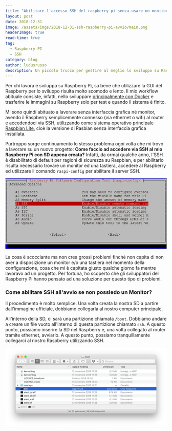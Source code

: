 ```yaml
---
title: "Abilitare l'accesso SSH del raspberry pi senza usare un monitor"
layout: post
date: 2018-12-31
image: /assets/imgs/2018-12-31-ssh-raspberry-pi-avvio/main.png
headerImage: true
read-time: true
tag:
  - Raspberry PI
  - SSH
category: blog
author: ludusrusso
description: Un piccolo trucco per gestire al meglio lo sviluppo su Raspberry Pi, specialmente se non si ha a disposizione un monitor.
---
```


Per chi lavora e sviluppa su Raspberry Pi, sa bene che utilizzare la GUI del Raspberry per lo sviluppo risulta molto scomodo e lento.
Il mio workflow abituale consiste, infatti, nello sviluppare [principalmente con Docker](https://ludusrusso.cc/2018/06/29/docker-raspberrypi/) e trasferire le immagini su Raspberry solo per test e quando il sistema è finito.

Mi sono quindi abituato a lavorare senza interfaccia grafica né monitor, avendo il Raspberry semplicemente connesso (via ethernet o wifi) al router e accedendoci via SSH, utilizzando come sistema operativo principale [Raspbian Lite](https://www.raspberrypi.org/downloads/raspbian/), cioè la versione di Rasbian senza interfaccia grafica installata.

Purtroppo sorge continuamento lo stesso problema ogni volta che mi trovo a lavorare su un nuovo progetto: **Come faccio ad accedere via SSH al mio Raspberry Pi con SD appena creata?** Infatti, da ormai qualche anno, l'SSH è disabilitato di default per ragioni di sicurezza su Raspbian, e per abilitarlo risulta necessario trovare un monitor ed una tastiera, accedere al Raspberry ed utilizzare il comando `raspi-config` per abilitare il server SSH.

![Abilitare SSH](/assets/imgs/2018-12-31-ssh-raspberry-pi-avvio/enable-ssh.jpg)

La cosa è scocciante ma non crea grossi problemi finchè non capita di non aver a disposizione un monitor e/o una tastiera nel momento della configurazione, cosa che mi è capitata giusto qualche giorno fa mentre lavoravo ad un progetto. Per fortuna, ho scoperto che gli sviluppatori del Raspberry Pi hanno pensato ad una soluzione per questo tipo di problemi.

### Come abilitare SSH all'avvio se non possiedo un Monitor?

Il procedimento è molto semplice. Una volta creata la nostra SD a partire dall'immagine ufficiale, dobbiamo collegarla al nostro computer principale.

All'interno della SD, ci sarà una partizione chiamata `/boot`. Dobbiamo andare a creare un file vuoto all'interno di questa partizione chiamato `ssh`. A questo punto, possiamo inserire la SD nel Raspberry e, una volta collegato al router tramite ethernet, avviarlo. A questo punto, possiamo tranquillamente collegarci al nostro Raspberry utilizzando SSH.

![SSH file](/assets/imgs/2018-12-31-ssh-raspberry-pi-avvio/ssh.png)